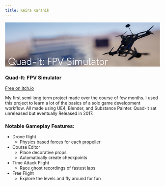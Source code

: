 ```yaml
---
title: Keira Karanik
---
```

[![Itch](img/qdtBanner.png)](https://risenfield.itch.io/quad-it)
### Quad-It: FPV Simulator
[Free on itch.io](https://risenfield.itch.io/quad-it)

My first semi long term project made over the course of few months. I used this project to learn a lot of the basics of a solo game development workflow. All made using UE4, Blender, and Substance Painter. Quad-It sat unreleased but eventually Released in 2017.
### Notable Gameplay Features:
* Drone flight
  * Physics based forces for each propeller
* Course Editor
  * Place decorative props
  * Automatically create checkpoints
* Time Attack Flight
  * Race ghost recordings of fastest laps
* Free Flight
  * Explore the levels and fly around for fun
